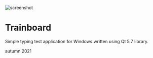 ![screenshot](https://user-images.githubusercontent.com/70762556/120300943-128d3a00-c2d5-11eb-866b-df938054cd0b.png)
# Trainboard
Simple typing test application for Windows written using Qt 5.7 library.

autumn 2021
